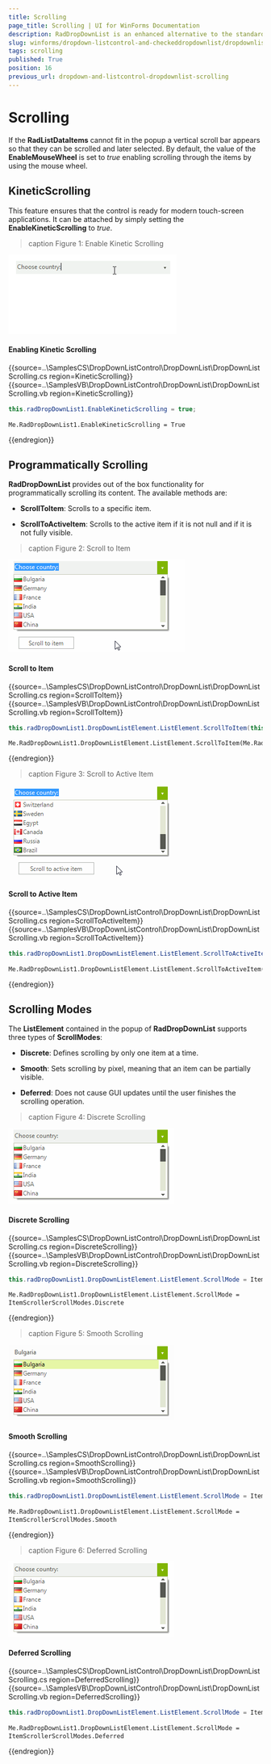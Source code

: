 ```yaml
---
title: Scrolling
page_title: Scrolling | UI for WinForms Documentation
description: RadDropDownList is an enhanced alternative to the standard Windows Forms combo box control.
slug: winforms/dropdown-listcontrol-and-checkeddropdownlist/dropdownlist/scrolling
tags: scrolling
published: True
position: 16
previous_url: dropdown-and-listcontrol-dropdownlist-scrolling
---
```


# Scrolling
 
If the __RadListDataItems__ cannot fit in the popup a vertical scroll bar appears so that they can be scrolled and later selected. By default, the value of the __EnableMouseWheel__ is set to *true* enabling scrolling through the items by using the mouse wheel.
      
## KineticScrolling

This feature ensures that the control is ready for modern touch-screen applications. It can be attached by simply setting the __EnableKineticScrolling__ to *true*.
        
>caption Figure 1: Enable Kinetic Scrolling

![dropdown-and-listcontrol-dropdownlist-scrolling 001](images/dropdown-and-listcontrol-dropdownlist-scrolling001.gif)

#### Enabling Kinetic Scrolling 

{{source=..\SamplesCS\DropDownListControl\DropDownList\DropDownListScrolling.cs region=KineticScrolling}} 
{{source=..\SamplesVB\DropDownListControl\DropDownList\DropDownListScrolling.vb region=KineticScrolling}} 

````C#
this.radDropDownList1.EnableKineticScrolling = true;

````
````VB.NET
Me.RadDropDownList1.EnableKineticScrolling = True

````

{{endregion}} 

## Programmatically Scrolling

__RadDropDownList__ provides out of the box functionality for programmatically scrolling its content. The available methods are: 
        

* __ScrollToItem__: Scrolls to a specific item.
            

* __ScrollToActiveItem__: Scrolls to the active item if it is not null and if it is not fully visible.
            
>caption Figure 2: Scroll to Item

![dropdown-and-listcontrol-dropdownlist-scrolling 002](images/dropdown-and-listcontrol-dropdownlist-scrolling002.gif)

#### Scroll to Item 

{{source=..\SamplesCS\DropDownListControl\DropDownList\DropDownListScrolling.cs region=ScrollToItem}} 
{{source=..\SamplesVB\DropDownListControl\DropDownList\DropDownListScrolling.vb region=ScrollToItem}} 

````C#
this.radDropDownList1.DropDownListElement.ListElement.ScrollToItem(this.radDropDownList1.Items.Last());

````
````VB.NET
Me.RadDropDownList1.DropDownListElement.ListElement.ScrollToItem(Me.RadDropDownList1.Items.Last())

````

{{endregion}} 
 

>caption Figure 3: Scroll to Active Item

![dropdown-and-listcontrol-dropdownlist-scrolling 003](images/dropdown-and-listcontrol-dropdownlist-scrolling003.gif)

#### Scroll to Active Item 

{{source=..\SamplesCS\DropDownListControl\DropDownList\DropDownListScrolling.cs region=ScrollToActiveItem}} 
{{source=..\SamplesVB\DropDownListControl\DropDownList\DropDownListScrolling.vb region=ScrollToActiveItem}} 

````C#
this.radDropDownList1.DropDownListElement.ListElement.ScrollToActiveItem();

````
````VB.NET
Me.RadDropDownList1.DropDownListElement.ListElement.ScrollToActiveItem()

````

{{endregion}} 
 

## Scrolling Modes

The __ListElement__ contained in the popup of __RadDropDownList__ supports three types of __ScrollModes__:
        

* __Discrete__: Defines scrolling by only one item at a time.
            

* __Smooth__: Sets scrolling by pixel, meaning that an item can be partially visible.
            

* __Deferred__: Does not cause GUI updates until the user finishes the scrolling operation.
            
>caption Figure 4: Discrete Scrolling

![dropdown-and-listcontrol-dropdownlist-scrolling 004](images/dropdown-and-listcontrol-dropdownlist-scrolling004.gif)

#### Discrete Scrolling 

{{source=..\SamplesCS\DropDownListControl\DropDownList\DropDownListScrolling.cs region=DiscreteScrolling}} 
{{source=..\SamplesVB\DropDownListControl\DropDownList\DropDownListScrolling.vb region=DiscreteScrolling}} 

````C#
this.radDropDownList1.DropDownListElement.ListElement.ScrollMode = ItemScrollerScrollModes.Discrete;

````
````VB.NET
Me.RadDropDownList1.DropDownListElement.ListElement.ScrollMode = ItemScrollerScrollModes.Discrete

````

{{endregion}} 

>caption Figure 5: Smooth Scrolling

![dropdown-and-listcontrol-dropdownlist-scrolling 005](images/dropdown-and-listcontrol-dropdownlist-scrolling005.gif)

#### Smooth Scrolling 

{{source=..\SamplesCS\DropDownListControl\DropDownList\DropDownListScrolling.cs region=SmoothScrolling}} 
{{source=..\SamplesVB\DropDownListControl\DropDownList\DropDownListScrolling.vb region=SmoothScrolling}} 

````C#
this.radDropDownList1.DropDownListElement.ListElement.ScrollMode = ItemScrollerScrollModes.Smooth;

````
````VB.NET
Me.RadDropDownList1.DropDownListElement.ListElement.ScrollMode = ItemScrollerScrollModes.Smooth

````

{{endregion}} 
 
>caption Figure 6: Deferred Scrolling

![dropdown-and-listcontrol-dropdownlist-scrolling 006](images/dropdown-and-listcontrol-dropdownlist-scrolling006.gif)

#### Deferred Scrolling 

{{source=..\SamplesCS\DropDownListControl\DropDownList\DropDownListScrolling.cs region=DeferredScrolling}} 
{{source=..\SamplesVB\DropDownListControl\DropDownList\DropDownListScrolling.vb region=DeferredScrolling}} 

````C#
this.radDropDownList1.DropDownListElement.ListElement.ScrollMode = ItemScrollerScrollModes.Deferred;

````
````VB.NET
Me.RadDropDownList1.DropDownListElement.ListElement.ScrollMode = ItemScrollerScrollModes.Deferred

````

{{endregion}} 



